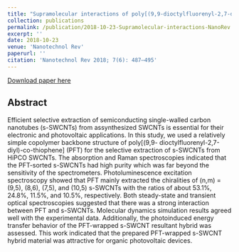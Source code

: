 ```yaml
---
title: "Supramolecular interactions of poly[(9,9-dioctylfluorenyl-2,7-diyl)-co-thiophene] with single-walled carbon nanotubes"
collection: publications
permalink: /publication/2018-10-23-Supramolecular-interactions-NanoRev
excerpt: ''
date: 2018-10-23
venue: 'Nanotechnol Rev'
paperurl: ''
citation: 'Nanotechnol Rev 2018; 7(6): 487–495'
---
```

[Download paper here](http://haoxsia.github.io/files/2018-10-23-Supramolecular-interactions-NanoRev.pdf)

## Abstract
Efficient selective extraction of semiconducting
single-walled carbon nanotubes (s-SWCNTs) from assynthesized
SWCNTs is essential for their electronic and
photovoltaic applications. In this study, we used a relatively
simple copolymer backbone structure of poly[(9,9-
dioctylfluorenyl-2,7-diyl)-co-thiophene] (PFT) for the
selective extraction of s-SWCNTs from HiPCO SWCNTs.
The absorption and Raman spectroscopies indicated that
the PFT-sorted s-SWCNTs had high purity which was far
beyond the sensitivity of the spectrometers. Photoluminescence
excitation spectroscopy showed that PFT mainly
extracted the chiralities of (n,m) = (9,5), (8,6), (7,5), and
(10,5) s-SWCNTs with the ratios of about 53.1%, 24.8%,
11.5%, and 10.5%, respectively. Both steady-state and transient
optical spectroscopies suggested that there was a
strong interaction between PFT and s-SWCNTs. Molecular
dynamics simulation results agreed well with the experimental
data. Additionally, the photoinduced energy transfer
behavior of the PFT-wrapped s-SWCNT resultant hybrid
was assessed. This work indicated that the prepared
PFT-wrapped s-SWCNT hybrid material was attractive for
organic photovoltaic devices.

